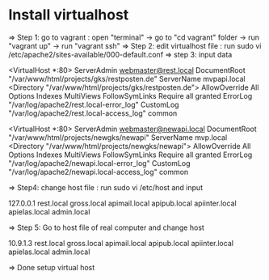 # Install virtualhost
=> Step 1: go to vagrant : open "terminal" -> go to "cd vagrant" folder -> run "vagrant up" -> run "vagrant ssh"
=> Step 2: edit virtualhost file : run sudo vi /etc/apache2/sites-available/000-default.conf
=> step 3: input data

<VirtualHost *:80>
    ServerAdmin webmaster@rest.local
    DocumentRoot "/var/www/html/projects/gks/restposten.de"
    ServerName mvpapi.local
    <Directory "/var/www/html/projects/gks/restposten.de">
       AllowOverride All
       Options Indexes MultiViews FollowSymLinks
       Require all granted
    </Directory>
    ErrorLog "/var/log/apache2/rest.local-error_log"
    CustomLog "/var/log/apache2/rest.local-access_log" common
</VirtualHost>

<VirtualHost *:80>
    ServerAdmin webmaster@newapi.local
    DocumentRoot "/var/www/html/projects/newgks/newapi"
    ServerName mvp.local
    <Directory "/var/www/html/projects/newgks/newapi">
       AllowOverride All
       Options Indexes MultiViews FollowSymLinks
       Require all granted
    </Directory>
    ErrorLog "/var/log/apache2/newapi.local-error_log"
    CustomLog "/var/log/apache2/newapi.local-access_log" common
</VirtualHost>

=> Step4: change host file : run  sudo vi /etc/host  and input

127.0.0.1 rest.local gross.local apimail.local apipub.local apiinter.local apielas.local admin.local

=> Step 5: Go to host file of real computer and change host

10.9.1.3 rest.local gross.local apimail.local apipub.local apiinter.local apielas.local admin.local

=> Done setup virtual host